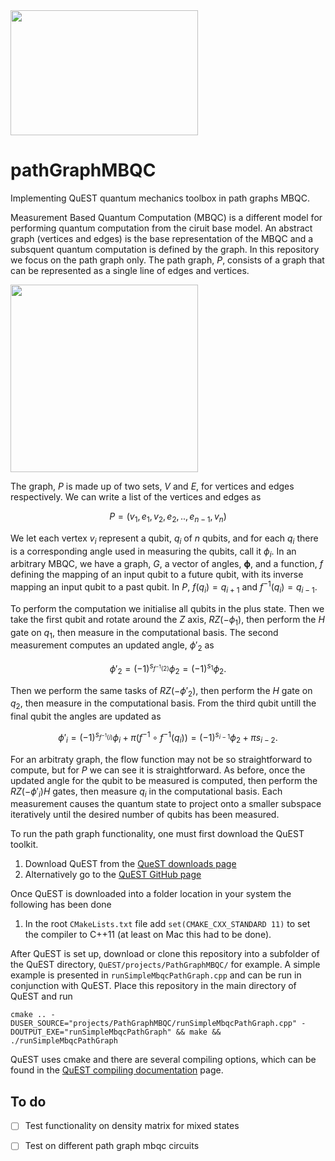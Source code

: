 <img src="https://user-images.githubusercontent.com/19248072/225727493-def23a0b-96e3-4310-aa9b-5f27fb0c6f2a.png"  width="300" height="200">

# pathGraphMBQC
Implementing QuEST quantum mechanics toolbox in path graphs MBQC.

Measurement Based Quantum Computation (MBQC) is a different model for performing quantum computation from the ciruit base model. An abstract graph (vertices and edges) is the base representation of the MBQC and a subsquent quantum computation is defined by the graph. In this repository we focus on the path graph only. The path graph, $P$, consists of a graph that can be represented as a single line of edges and vertices. 

<img src="https://user-images.githubusercontent.com/19248072/225726167-6cf3710d-db2c-479c-be50-f8f9ce9ed101.png"  width="300" height="=30">

The graph, $P$ is made up of two sets, $V$ and $E$, for vertices and edges respectively. We can write a list of the vertices and edges as 

$$P = (v_1,e_1,v_2,e_2,..,e_{n-1},v_n)$$
 
We let each vertex $v_i$ represent a qubit, $q_i$ of $n$ qubits, and for each $q_i$ there is a corresponding angle used in measuring the qubits, call it $\phi_i$. In an arbitrary MBQC, we have a graph, $G$, a vector of angles, $\mathrm{\mathbf{\phi}}$, and a function, $f$ defining the mapping of an input qubit to a future qubit, with its inverse mapping an input qubit to a past qubit. In $P$, $f(q_i) = q_{i+1}$ and $f^{-1}(q_i) = q_{i-1}$. 

To perform the computation we initialise all qubits in the plus state. Then we take the first qubit and rotate around the $Z$ axis, $RZ(-\phi_1)$, then perform the $H$ gate on $q_1$, then measure in the computational basis. The second measurement computes an updated angle, $\phi'_2$ as

$$\phi'_2 = (-1)^{s_{f^{-1}(2)}}\phi_2 = (-1)^{s_1}\phi_2.$$

Then we perform the same tasks of $RZ(-\phi'_2)$, then perform the $H$ gate on $q_2$, then measure in the computational basis. From the third qubit untill the final qubit the angles are updated as 

$$\phi'_i = (-1)^{s_{f^{-1}(i)}}\phi_i + \pi \left( f^{-1}\circ f^{-1}(q_i) \right) = (-1)^{s_{i-1}}\phi_2 + \pi s_{i-2}.$$

For an arbitraty graph, the flow function may not be so straightforward to compute, but for $P$ we can see it is straightforward. As before, once the updated angle for the qubit to be measured is computed, then perform the $RZ(-\phi'_i)H$ gates, then measure $q_i$ in the computational basis. Each measurement causes the quantum state to project onto a smaller subspace iteratively until the desired number of qubits has been measured. 

To run the path graph functionality, one must first download the QuEST toolkit. 

1. Download QuEST from the [QueST downloads page](https://quest.qtechtheory.org/download/)
2. Alternatively go to the [QuEST GitHub page](https://github.com/QuEST-Kit/QuEST)

Once QuEST is downloaded into a folder location in your system the following has been done 

1. In the root `CMakeLists.txt` file add `set(CMAKE_CXX_STANDARD 11)` to set the compiler to C++11 (at least on Mac this had to be done).

After QuEST is set up, download or clone this repository into a subfolder of the QuEST directory, `QuEST/projects/PathGraphMBQC/` for example. A simple example is presented in `runSimpleMbqcPathGraph.cpp` and can be run in conjunction with QuEST. Place this repository in the main directory of QuEST and run

```
cmake .. -DUSER_SOURCE="projects/PathGraphMBQC/runSimpleMbqcPathGraph.cpp" -DOUTPUT_EXE="runSimpleMbqcPathGraph" && make && ./runSimpleMbqcPathGraph
```

QuEST uses cmake and there are several compiling options, which can be found in the [QuEST compiling documentation](https://github.com/QuEST-Kit/QuEST/blob/master/examples/README.md#compiling) page.


## To do
- [ ] Test functionality on density matrix for mixed states
- [ ] Test on different path graph mbqc circuits

